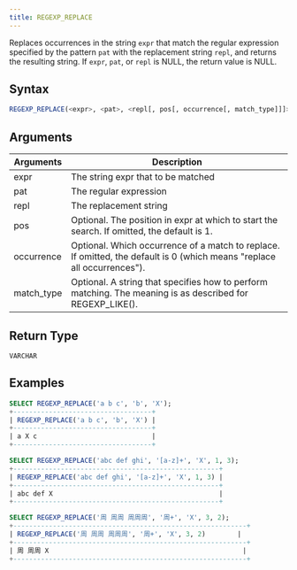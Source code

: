 ```yaml
---
title: REGEXP_REPLACE
---
```


Replaces occurrences in the string `expr` that match the regular expression specified by the pattern `pat` with the replacement string `repl`, and returns the resulting string. If `expr`, `pat`, or `repl` is NULL, the return value is NULL.

## Syntax

```sql
REGEXP_REPLACE(<expr>, <pat>, <repl[, pos[, occurrence[, match_type]]]>)
```

## Arguments

| Arguments  | Description                                                                                                             |
|------------|-------------------------------------------------------------------------------------------------------------------------|
| expr       | The string expr that to be matched                                                                                      |
| pat        | The regular expression                                                                                                  |
| repl       | The replacement string                                                                                                  |
| pos        | Optional. The position in expr at which to start the search. If omitted, the default is 1.                              |
| occurrence | Optional. Which occurrence of a match to replace. If omitted, the default is 0 (which means "replace all occurrences"). |
| match_type | Optional. A string that specifies how to perform matching. The meaning is as described for REGEXP_LIKE().               |

## Return Type

`VARCHAR`

## Examples

```sql
SELECT REGEXP_REPLACE('a b c', 'b', 'X');
+-----------------------------------+
| REGEXP_REPLACE('a b c', 'b', 'X') |
+-----------------------------------+
| a X c                             |
+-----------------------------------+

SELECT REGEXP_REPLACE('abc def ghi', '[a-z]+', 'X', 1, 3);
+----------------------------------------------------+
| REGEXP_REPLACE('abc def ghi', '[a-z]+', 'X', 1, 3) |
+----------------------------------------------------+
| abc def X                                          |
+----------------------------------------------------+

SELECT REGEXP_REPLACE('周 周周 周周周', '周+', 'X', 3, 2);
+-----------------------------------------------------------+
| REGEXP_REPLACE('周 周周 周周周', '周+', 'X', 3, 2)        |
+-----------------------------------------------------------+
| 周 周周 X                                                 |
+-----------------------------------------------------------+
```
